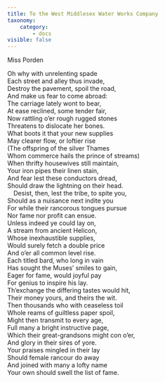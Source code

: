 ```yaml
---
title: To the West Middlesex Water Works Company
taxonomy:
    category:
        - docs
visible: false
---
```


<div class="author">Miss Porden</div>

Oh why with unrelenting spade  
Each street and alley thus invade,  
Destroy the pavement, spoil the road,  
And make us fear to come abroad:  
The carriage lately wont to bear,  
At ease reclined, some tender fair,  
Now rattling o’er rough rugged stones  
Threatens to dislocate her bones.  
What boots it that your new supplies  
May clearer flow, or loftier rise  
(The offspring of the silver Thames  
Whom commerce hails the prince of streams)  
When thrifty housewives still maintain,  
Your iron pipes their linen stain,  
And fear lest these conductors dread,  
Should draw the lightning on their head.  
&emsp;Desist, then, lest the tribe, to spite you,  
Should as a nuisance next indite you  
For while their rancorous tongues pursue  
Nor fame nor profit can ensue.  
Unless indeed ye could lay on,  
A stream from ancient Helicon,  
Whose inexhaustible supplies,  
Would surely fetch a double price  
And o’er all common level rise.  
Each titled bard, who long in vain  
Has sought the Muses’ smiles to gain,  
Eager for fame, would joyful pay  
For genius to inspire his lay.  
Th’exchange the differing tastes would hit,  
Their money yours, and theirs the wit.  
Then thousands who with ceaseless toil  
Whole reams of guiltless paper spoil,  
Might then transmit to every age,  
Full many a bright instructive page,  
Which their great-grandsons might con o’er,  
And glory in their sires of yore.  
Your praises mingled in their lay  
Should female rancour do away  
And joined with many a lofty name  
Your own should swell the list of fame.